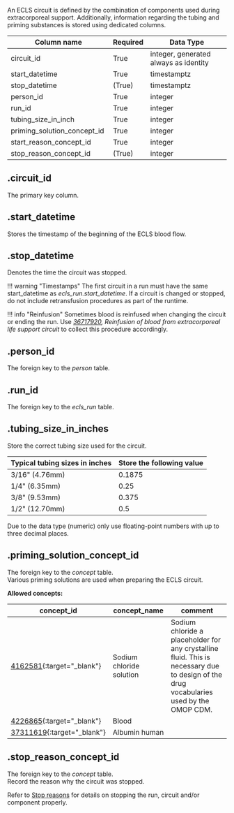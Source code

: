 An ECLS circuit is defined by the combination of components used during
extracorporeal support. Additionally, information regarding the tubing
and priming substances is stored using dedicated columns.

| Column name                 | Required | Data Type                             |
| --------------------------- | -------- | ------------------------------------- |
| circuit_id                  | True     | integer, generated always as identity |
| start_datetime              | True     | timestamptz                           |
| stop_datetime               | (True)   | timestamptz                           |
| person_id                   | True     | integer                               |
| run_id                      | True     | integer                               |
| tubing_size_in_inch         | True     | integer                               |
| priming_solution_concept_id | True     | integer                               |
| start_reason_concept_id     | True     | integer                               |
| stop_reason_concept_id      | (True)   | integer                               |

## .circuit_id
The primary key column.

## .start_datetime
Stores the timestamp of the beginning of the ECLS blood flow.

## .stop_datetime
Denotes the time the circuit was stopped.

!!! warning "Timestamps"
    The first circuit in a run must have the same start_datetime as
    *ecls_run.start_datetime*. If a circuit is changed or stopped, do
    not include retransfusion procedures as part of the runtime.

!!! info "Reinfusion"
    Sometimes blood is reinfused when changing the circuit or ending the
    run. Use *[36717920](https://athena.ohdsi.org/search-terms/terms/36717920/),
    Reinfusion of blood from extracorporeal life support circuit* to
    collect this procedure accordingly.

## .person_id
The foreign key to the *person* table.

## .run_id
The foreign key to the *ecls_run* table.

## .tubing_size_in_inches
Store the correct tubing size used for the circuit.

| Typical tubing sizes in inches | Store the following value |
| ------------------------------ | ------------------------- |
| 3/16" (4.76mm)                 | 0.1875                    |
| 1/4" (6.35mm)                  | 0.25                      |
| 3/8" (9.53mm)                  | 0.375                     |
| 1/2" (12.70mm)                 | 0.5                       |

Due to the data type (numeric) only use floating-point numbers with up
to three decimal places.

## .priming_solution_concept_id
The foreign key to the *concept* table. <br>
Various priming solutions are used when preparing the ECLS circuit.

**Allowed concepts:**

| concept_id                                                                          | concept_name             | comment                                                                                                                                 |
|-------------------------------------------------------------------------------------|--------------------------|-----------------------------------------------------------------------------------------------------------------------------------------|
| [4162581](https://athena.ohdsi.org/search-terms/terms/4162581/){:target="_blank"}   | Sodium chloride solution | Sodium chloride a placeholder for any crystalline fluid. This is necessary due to design of the drug vocabularies used by the OMOP CDM. |
| [4226865](https://athena.ohdsi.org/search-terms/terms/4226865/){:target="_blank"}   | Blood                    |                                                                                                                                         |
| [37311619](https://athena.ohdsi.org/search-terms/terms/37311619/){:target="_blank"} | Albumin human            |                                                                                                                                         |


## .stop_reason_concept_id
The foreign key to the *concept* table. <br>
Record the reason why the circuit was stopped.

Refer to [Stop reasons](../userguide/stop_reasons.md) for details on
stopping the run, circuit and/or component properly.
